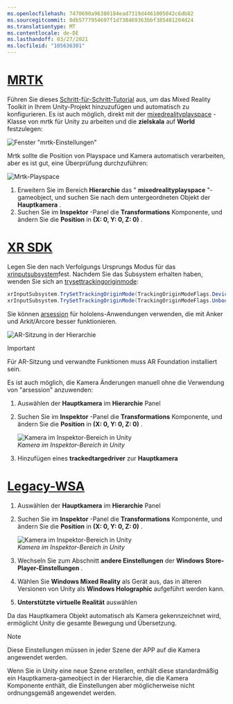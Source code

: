 ```yaml
---
ms.openlocfilehash: 7470690a96380184ead7319d4461005042c6db82
ms.sourcegitcommit: 0db5777954697f1d738469363bbf385481204d24
ms.translationtype: MT
ms.contentlocale: de-DE
ms.lasthandoff: 03/27/2021
ms.locfileid: "105636301"
---
```

# <a name="mrtk"></a>[MRTK](#tab/mrtk)
<!-- NEVER CHANGE THE ABOVE LINE! -->

Führen Sie dieses [Schritt-für-Schritt-Tutorial](../../tutorials/mr-learning-base-01.md) aus, um das Mixed Reality Toolkit in Ihrem Unity-Projekt hinzuzufügen und automatisch zu konfigurieren. Es ist auch möglich, direkt mit der [mixedrealityplayspace](https://docs.microsoft.com/dotnet/api/microsoft.mixedreality.toolkit.mixedrealityplayspace) -Klasse von mrtk für Unity zu arbeiten und die **zielskala** auf **World** festzulegen:

![Fenster "mrtk-Einstellungen"](../../images/mrtk-target-scale.png)

Mrtk sollte die Position von Playspace und Kamera automatisch verarbeiten, aber es ist gut, eine Überprüfung durchzuführen:

![Mrtk-Playspace](../../images/mrtk-playspace.png)

1. Erweitern Sie im Bereich **Hierarchie** das " **mixedrealityplayspace** "-gameobject, und suchen Sie nach dem untergeordneten Objekt der **Hauptkamera** .
2. Suchen Sie im **Inspektor** -Panel die **Transformations** Komponente, und ändern Sie die **Position** in **(X: 0, Y: 0, Z: 0)** .

# <a name="xr-sdk"></a>[XR SDK](#tab/xr)
<!-- NEVER CHANGE THE ABOVE LINE! -->

Legen Sie den nach Verfolgungs Ursprungs Modus für das [xrinputsubsystem](https://docs.unity3d.com/Documentation/ScriptReference/XR.XRInputSubsystem.html)fest. Nachdem Sie das Subsystem erhalten haben, wenden Sie sich an [trysettrackingoriginmode](https://docs.unity3d.com/Documentation/ScriptReference/XR.XRInputSubsystem.TrySetTrackingOriginMode.html):

```cs
xrInputSubsystem.TrySetTrackingOriginMode(TrackingOriginModeFlags.Device);
xrInputSubsystem.TrySetTrackingOriginMode(TrackingOriginModeFlags.Unbounded); // Recommendation for OpenXR
```

Sie können [arsession](https://docs.unity3d.com/Packages/com.unity.xr.arfoundation@2.1/manual/index.html#installing-ar-foundation) für hololens-Anwendungen verwenden, die mit Anker und Arkit/Arcore besser funktionieren.

![AR-Sitzung in der Hierarchie](../../images/xrsdk-arsession.png)

> [!IMPORTANT]
> Für AR-Sitzung und verwandte Funktionen muss AR Foundation installiert sein.

Es ist auch möglich, die Kamera Änderungen manuell ohne die Verwendung von "arsession" anzuwenden:

1. Auswählen der **Hauptkamera** im **Hierarchie** Panel
1. Suchen Sie im **Inspektor** -Panel die **Transformations** Komponente, und ändern Sie die **Position** in **(X: 0, Y: 0, Z: 0)** .

   ![Kamera im Inspektor-Bereich in Unity](../../images/maincamera-350px.png)  
   *Kamera im Inspektor-Bereich in Unity*

1. Hinzufügen eines **trackedtargedriver** zur **Hauptkamera**

# <a name="legacy-wsa"></a>[Legacy-WSA](#tab/wsa)
<!-- NEVER CHANGE THE ABOVE LINE! -->

1. Auswählen der **Hauptkamera** im **Hierarchie** Panel
1. Suchen Sie im **Inspektor** -Panel die **Transformations** Komponente, und ändern Sie die **Position** in **(X: 0, Y: 0, Z: 0)** .

   ![Kamera im Inspektor-Bereich in Unity](../../images/maincamera-350px.png)  
   *Kamera im Inspektor-Bereich in Unity*

1. Wechseln Sie zum Abschnitt **andere Einstellungen** der **Windows Store-Player-Einstellungen** .
1. Wählen Sie **Windows Mixed Reality** als Gerät aus, das in älteren Versionen von Unity als **Windows Holographic** aufgeführt werden kann.
1. **Unterstützte virtuelle Realität** auswählen

Da das Hauptkamera Objekt automatisch als Kamera gekennzeichnet wird, ermöglicht Unity die gesamte Bewegung und Übersetzung.

>[!NOTE]
>Diese Einstellungen müssen in jeder Szene der APP auf die Kamera angewendet werden.
>
>Wenn Sie in Unity eine neue Szene erstellen, enthält diese standardmäßig ein Hauptkamera-gameobject in der Hierarchie, die die Kamera Komponente enthält, die Einstellungen aber möglicherweise nicht ordnungsgemäß angewendet werden.